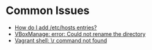 # Common Issues

- [How do I add /etc/hosts entries?](issues/hosts.md)
- [VBoxManage: error: Could not rename the directory](issues/vbox_rename.md)
- [Vagrant shell: \r command not found](issues/windows_shell.md)
